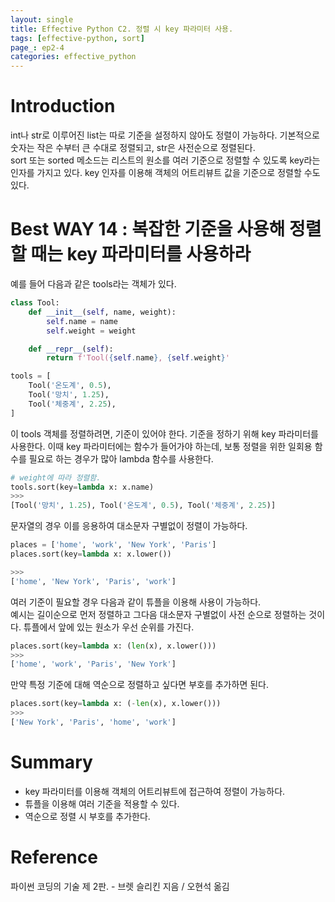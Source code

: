 ```yaml
---
layout: single
title: Effective Python C2. 정렬 시 key 파라미터 사용.
tags: [effective-python, sort]
page_: ep2-4
categories: effective_python
---
```

# Introduction
int나 str로 이루어진 list는 따로 기준을 설정하지 않아도 정렬이 가능하다. 기본적으로 숫자는 작은 수부터 큰 수대로 정렬되고, str은 사전순으로 정렬된다.    
sort 또는 sorted 메소드는 리스트의 원소를 여러 기준으로 정렬할 수 있도록 key라는 인자를 
가지고 있다. key 인자를 이용해 객체의 어트리뷰트 값을 기준으로 정렬할 수도 있다. 

# Best WAY 14 : 복잡한 기준을 사용해 정렬할 때는 key 파라미터를 사용하라
예를 들어 다음과 같은 tools라는 객체가 있다.
```python
class Tool:
    def __init__(self, name, weight):
        self.name = name
        self.weight = weight

    def __repr__(self):
        return f'Tool({self.name}, {self.weight}'

tools = [
    Tool('온도계', 0.5),
    Tool('망치', 1.25),
    Tool('체중계', 2.25),    
]
```
이 tools 객체를 정렬하려면, 기준이 있어야 한다. 기준을 정하기 위해 key 파라미터를 사용한다.
이때 key 파라미터에는 함수가 들어가야 하는데, 보통 정렬을 위한 일회용 함수를 필요로 하는 경우가 많아 lambda 함수를 사용한다.

```python
# weight에 따라 정렬함.
tools.sort(key=lambda x: x.name)
>>>
[Tool('망치', 1.25), Tool('온도계', 0.5), Tool('체중계', 2.25)]
```

문자열의 경우 이를 응용하여 대소문자 구별없이 정렬이 가능하다.
```python
places = ['home', 'work', 'New York', 'Paris']
places.sort(key=lambda x: x.lower())

>>>
['home', 'New York', 'Paris', 'work']
```

여러 기준이 필요할 경우 다음과 같이 튜플을 이용해 사용이 가능하다.    
예시는 길이순으로 먼저 정렬하고 그다음 대소문자 구별없이 사전 순으로 정렬하는 것이다.
튜플에서 앞에 있는 원소가 우선 순위를 가진다.
```python
places.sort(key=lambda x: (len(x), x.lower()))
>>>
['home', 'work', 'Paris', 'New York']
```

만약 특정 기준에 대해 역순으로 정렬하고 싶다면 부호를 추가하면 된다.
```python
places.sort(key=lambda x: (-len(x), x.lower()))
>>>
['New York', 'Paris', 'home', 'work']
```

# Summary
- key 파라미터를 이용해 객체의 어트리뷰트에 접근하여 정렬이 가능하다.
- 튜플을 이용해 여러 기준을 적용할 수 있다.
- 역순으로 정렬 시 부호를 추가한다.


# Reference
파이썬 코딩의 기술 제 2판. -  브렛 슬리킨 지음 / 오현석 옮김   
